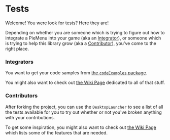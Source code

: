 # Tests
Welcome! You were look for tests? Here they are!

Depending on whether you are someone which is trying to figure out how to integrate a PieMenu into your game (aka an [Integrator](#integrators)), or someone which is trying to help this library grow (aka a [Contributor](#contributors)), you've come to the right place.

### Integrators
You want to get your code samples from [the ``codeExamples`` package](https://github.com/payne911/PieMenu/tree/master/src/test/java/com/payne/games/piemenu/codeExamples).

You might also want to check out [the Wiki Page](https://github.com/payne911/PieMenu/wiki/Examples) dedicated to all of that stuff.

### Contributors
After forking the project, you can use the ``DesktopLauncher`` to see a list of all the tests available for you to try out whether or not you've broken anything with your contributions.

To get some inspiration, you might also want to check out [the Wiki Page](https://github.com/payne911/PieMenu/wiki/Contributing) which lists some of the features that are needed.